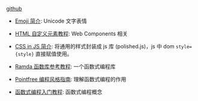 [github](https://github.com/ruanyf/articles.git)

- [Emoji 简介](http://www.ruanyifeng.com/blog/2017/04/emoji.html): Unicode 文字表情

- [HTML 自定义元素教程](http://www.ruanyifeng.com/blog/2017/06/custom-elements.html): Web Components 相关

- [CSS in JS 简介](http://www.ruanyifeng.com/blog/2017/04/css_in_js.html):  将通用的样式封装成 js 库 (polished.js)，js 中 dom `style={style}` 直接赋值使用。

- [Ramda 函数库参考教程](http://www.ruanyifeng.com/blog/2017/03/ramda.html): 一个函数式编程库

- [Pointfree 编程风格指南](http://www.ruanyifeng.com/blog/2017/03/pointfree.html): 理解函数式编程的作用

- [函数式编程入门教程](http://www.ruanyifeng.com/blog/2017/02/fp-tutorial.html): 函数式编程概念